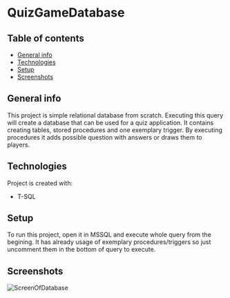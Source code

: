 # QuizGameDatabase
## Table of contents
* [General info](#general-info)
* [Technologies](#technologies)
* [Setup](#setup)
* [Screenshots](#screnshot)

## General info
This project is simple relational database from scratch. Executing this query will create a database that can be used for a quiz application. It contains creating tables, stored procedures and one exemplary trigger. By executing procedures it adds possible question with answers or draws them to players.

	
## Technologies
Project is created with:
* T-SQL
	
## Setup
To run this project, open it in MSSQL and execute whole query from the begining. It has already usage of exemplary procedures/triggers so just uncomment them in the bottom of query to execute.

## Screenshots
![ScreenOfDatabase](https://user-images.githubusercontent.com/74752413/163390660-a7eb351f-f10b-46ff-b29f-368ebbb7c519.PNG)
